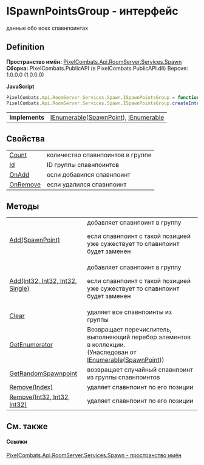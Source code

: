 # ISpawnPointsGroup - интерфейс


данные обо всех спавнпоинтах



## Definition
**Пространство имён:** <a href="0971793b-47eb-58b2-d7a8-6c570042d7d9">PixelCombats.Api.RoomServer.Services.Spawn</a>  
**Сборка:** PixelCombats.PublicAPI (в PixelCombats.PublicAPI.dll) Версия: 1.0.0.0 (1.0.0.0)

**JavaScript**
``` JavaScript
PixelCombats.Api.RoomServer.Services.Spawn.ISpawnPointsGroup = function();
PixelCombats.Api.RoomServer.Services.Spawn.ISpawnPointsGroup.createInterface('PixelCombats.Api.RoomServer.Services.Spawn.ISpawnPointsGroup');
```

<table><tr><td><strong>Implements</strong></td><td><a href="https://learn.microsoft.com/dotnet/api/system.collections.generic.ienumerable-1" target="_blank" rel="noopener noreferrer">IEnumerable</a>(<a href="f65aab51-de32-e872-5f74-c94b3bd33d2b">SpawnPoint</a>), <a href="https://learn.microsoft.com/dotnet/api/system.collections.ienumerable" target="_blank" rel="noopener noreferrer">IEnumerable</a></td></tr>
</table>



## Свойства
<table>
<tr>
<td><a href="a091dbf6-517c-b077-1e8e-730986db6e0c">Count</a></td>
<td>количество спавнпоинтов в группе</td></tr>
<tr>
<td><a href="7933517c-533c-1df8-e034-752d25ed7d18">Id</a></td>
<td>ID группы спавнпоинтов</td></tr>
<tr>
<td><a href="80fef076-6063-eafb-494b-1d1be6c9283d">OnAdd</a></td>
<td>если добавился спавнпоинт</td></tr>
<tr>
<td><a href="dc4f0a3e-18cb-179c-d4f4-04f3ee4f427c">OnRemove</a></td>
<td>если удалился спавнпоинт</td></tr>
</table>

## Методы
<table>
<tr>
<td><a href="b0153a3a-da58-c209-15a0-f53c68af8606">Add(SpawnPoint)</a></td>
<td>добавляет спавнпоинт в группу <p>если спавнпоинт с такой позицией уже сужествует то спавнпоинт будет заменен</p></td></tr>
<tr>
<td><a href="b155ae8e-bfaa-447c-a0f4-d0c03447db4e">Add(Int32, Int32, Int32, Single)</a></td>
<td>добавляет спавнпоинт в группу <p>если спавнпоинт с такой позицией уже сужествует то спавнпоинт будет заменен</p></td></tr>
<tr>
<td><a href="bd921397-fb6a-ceda-e0f7-fa735692ecff">Clear</a></td>
<td>удаляет все спавнпоинты из группы</td></tr>
<tr>
<td><a href="https://learn.microsoft.com/dotnet/api/system.collections.generic.ienumerable-1.getenumerator#system-collections-generic-ienumerable-1-getenumerator" target="_blank" rel="noopener noreferrer">GetEnumerator</a></td>
<td>Возвращает перечислитель, выполняющий перебор элементов в коллекции.<br />(Унаследован от <a href="https://learn.microsoft.com/dotnet/api/system.collections.generic.ienumerable-1" target="_blank" rel="noopener noreferrer">IEnumerable</a>(<a href="f65aab51-de32-e872-5f74-c94b3bd33d2b">SpawnPoint</a>))</td></tr>
<tr>
<td><a href="7d58fcbf-9cb1-b472-8269-ea35f053a787">GetRandomSpawnpoint</a></td>
<td>возвращает случайный спавнпоинт из группы спавнпоинтов</td></tr>
<tr>
<td><a href="9646ab47-60cd-b50f-3b5b-16b5cfdf59ca">Remove(Index)</a></td>
<td>удаляет спавнпоинт по его позиции</td></tr>
<tr>
<td><a href="f873e3a3-f49f-3191-bb1c-7b3a60a086d4">Remove(Int32, Int32, Int32)</a></td>
<td>удаляет спавнпоинт по его позиции</td></tr>
</table>

## См. также


#### Ссылки
<a href="0971793b-47eb-58b2-d7a8-6c570042d7d9">PixelCombats.Api.RoomServer.Services.Spawn - пространство имён</a>  

